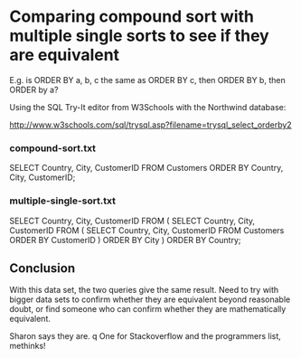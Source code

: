 ﻿# Comparing compound sort with multiple single sorts to see if they are equivalent

E.g. is ORDER BY a, b, c the same as ORDER BY c, then ORDER BY b, then ORDER by a?

Using the SQL Try-It editor from W3Schools with the Northwind database:

http://www.w3schools.com/sql/trysql.asp?filename=trysql_select_orderby2

### compound-sort.txt

SELECT Country, City, CustomerID  FROM Customers ORDER BY Country, City, CustomerID;

### multiple-single-sort.txt

SELECT Country, City, CustomerID  FROM (
  SELECT Country, City, CustomerID FROM (
    SELECT Country, City, CustomerID FROM Customers ORDER BY CustomerID
  ) ORDER BY City
) ORDER BY Country;

## Conclusion

With this data set, the two queries give the same result. Need to try with bigger data sets to confirm whether they are equivalent beyond reasonable doubt, or find someone who can confirm whether they are mathematically equivalent.

Sharon says they are.
q
One for Stackoverflow and the programmers list, methinks!